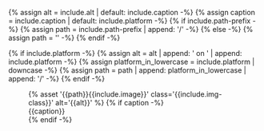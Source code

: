 {% assign alt = include.alt | default: include.caption -%}
{% assign caption = include.caption | default: include.platform -%}
{% if include.path-prefix -%}
  {% assign path = include.path-prefix | append: '/' -%}
{% else -%}
  {% assign path = '' -%}
{% endif -%}

{% if include.platform -%}
  {% assign alt = alt | append: ' on ' | append: include.platform -%}
  {% assign platform_in_lowercase = include.platform | downcase -%}
  {% assign path = path | append: platform_in_lowercase | append: '/' -%}
{% endif -%}

<figure class="site-figure {{include.class}}">
  <div class="site-figure-container">
    {% asset '{{path}}{{include.image}}' class='{{include.img-class}}' alt='{{alt}}' %}
    {% if caption -%}
      <figcaption class="figure-caption">{{caption}}</figcaption>
    {% endif -%}
  </div>
</figure>
